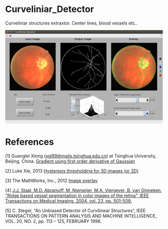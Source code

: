 # Curveliniar_Detector
Curveliniar structures extraxtor. Center lines, blood vessels etc..

![screenshot](/screenshot.png)

# References
[1] Guanglei Xiong (xgl99@mails.tsinghua.edu.cn) at Tsinghua University, Beijing, China. [Gradient using first order derivative of Gaussian](http://www.mathworks.com/matlabcentral/fileexchange/8060-gradient-using-first-order-derivative-of-gaussian/content/gaussgradient/gaussgradient.m)

[2] Luke Xie, 2013 [Hysteresis thresholding for 3D images (or 2D)](http://www.mathworks.com/matlabcentral/fileexchange/44648-hysteresis-thresholding-for-3d-images--or-2d-/content/hysteresis3d.m)

[3] The MathWorks, Inc., 2012 [Image overlay](http://www.mathworks.com/matlabcentral/fileexchange/10502-image-overlay/content/imoverlay.m)

[4] [J.J. Staal, M.D. Abramoff, M. Niemeijer, M.A. Viergever, B. van Ginneken, "Ridge based vessel segmentation in color images of the retina", IEEE Transactions on Medical Imaging, 2004, vol. 23, pp. 501-509.](http://www.isi.uu.nl/Research/Publications/publicationview.php?id=855)

[5] C. Steger, “An Unbiased Detector of Curvilinear Structures”, IEEE TRANSACTIONS ON PATTERN ANALYSIS AND MACHINE INTELLIGENCE, VOL. 20, NO. 2, pp. 113 – 125, FEBRUARY 1998.